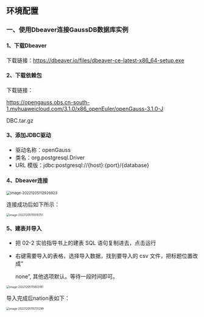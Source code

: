 ## 环境配置

### 一、使用Dbeaver连接GaussDB数据库实例

#### 1、下载Dbeaver

下载链接：https://dbeaver.io/files/dbeaver-ce-latest-x86_64-setup.exe

#### 2、下载依赖包

下载链接：

https://opengauss.obs.cn-south-1.myhuaweicloud.com/3.1.0/x86_openEuler/openGauss-3.1.0-J

DBC.tar.gz

#### 3、添加JDBC驱动

- 驱动名称：openGauss
- 类名：org.postgresql.Driver
- URL 模版：jdbc:postgresql://{host}:{port}/{database}

#### 4、Dbeaver连接

<img src="C:\Users\HaRry_\AppData\Roaming\Typora\typora-user-images\image-20221205112926923.png" alt="image-20221205112926923" style="zoom:67%;" />

连接成功后如下所示：

<img src="C:\Users\HaRry_\AppData\Roaming\Typora\typora-user-images\image-20221205115510751.png" alt="image-20221205115510751" style="zoom:50%;" />



#### 5、建表并导入

- 把 02-2 实验指导书上的建表 SQL 语句复制进去，点击运行

- 右键需要导入的表格，选择导入数据，找到要导入的 csv 文件，把标题位置改成“

  none”, 其他选项默认。等待一段时间即可。

<img src="C:\Users\HaRry_\AppData\Roaming\Typora\typora-user-images\image-20221205115803181.png" alt="image-20221205115803181" style="zoom:50%;" />

导入完成后nation表如下：

<img src="C:\Users\HaRry_\AppData\Roaming\Typora\typora-user-images\image-20221205115731299.png" alt="image-20221205115731299" style="zoom:50%;" />

